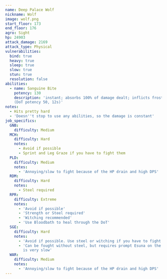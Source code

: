 ```yaml
---
name: Deep Palace Wolf
nickname: Wolf
image: wolf.png
start_floor: 173
end_floor: 176
agro: Sight
hp: 24903
attack_damage: 2169
attack_type: Physical
vulnerabilities:
  bind: true
  heavy: true
  sleep: true
  slow: true
  stun: true
  resolution: false
abilities:
  - name: Sanguine Bite
    potency: 130
    description: 'instant; absorbs 100% of damage dealt; inflicts frostbite
    (DoT potency 50, 12s)'
notes:
  - Hits pretty hard
  - 'Doesn''t stop to use any abilities, so the damage is constant'
job_specifics:
  GNB:
    difficulty: Medium
  MCH:
    difficulty: Hard
    notes:
      - Avoid if possible
      - Sprint and Leg Graze if you have to fight them
  PLD:
    difficulty: Medium
    notes:
      - 'Annoying/slow to fight because of the HP drain and high DPS'
  RDM:
    difficulty: Hard
    notes:
      - Steel required
  RPR:
    difficulty: Extreme
    notes:
      - 'Avoid if possible'
      - 'Strength or Steel required'
      - 'Witching recommended'
      - 'Use Bloodbath to heal through the DoT'
  SGE:
    difficulty: Hard
    notes:
      - 'Avoid if possible. Use steel or witching if you have to fight one'
      - 'Can be fought without steel, but requires prompt Esuna on the DoT and
        is very slow'
  WAR:
    difficulty: Medium
    notes:
      - 'Annoying/slow to fight because of the HP drain and high DPS'
---
```

